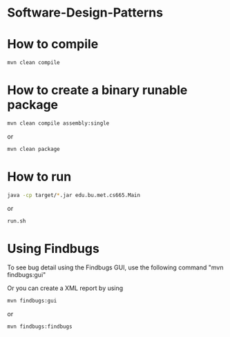 # Software-Design-Patterns


# How to compile

```bash
mvn clean compile
```

# How to create a binary runable package 

```bash
mvn clean compile assembly:single
```



or 


```bash
mvn clean package
```



# How to run


```bash
java -cp target/*.jar edu.bu.met.cs665.Main
```

or


```bash
run.sh 
```

# Using Findbugs 

To see bug detail using the Findbugs GUI, use the following command "mvn findbugs:gui"

Or you can create a XML report by using  


```bash
mvn findbugs:gui 
```

or 


```bash
mvn findbugs:findbugs
```
